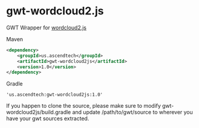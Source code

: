# gwt-wordcloud2.js
GWT Wrapper for [wordcloud2.js](https://github.com/timdream/wordcloud2.js)

Maven
```XML
<dependency>
	<groupId>us.ascendtech</groupId>
	<artifactId>gwt-wordcloud2js</artifactId>
	<version>1.0</version>
</dependency>
```

Gradle
```
'us.ascendtech:gwt-wordcloud2js:1.0'
```

If you happen to clone the source, please make sure to modify gwt-wordcloud2js/build.gradle and update /path/to/gwt/source to wherever you have your gwt sources extracted.

